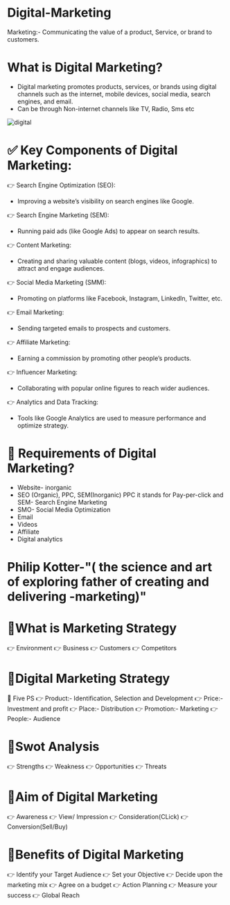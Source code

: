 # Digital-Marketing

Marketing:- Communicating the value of a product, Service, or brand to customers.

# What is Digital Marketing?
* Digital marketing promotes products, services, or brands using digital channels such as the internet, mobile devices, social media, search engines, and email.
* Can be through Non-internet channels like TV, Radio, Sms etc

![digital](https://github.com/user-attachments/assets/f52675ec-1838-4ad7-ba32-b10e686982bf)

# ✅ Key Components of Digital Marketing:
👉 Search Engine Optimization (SEO):
  * Improving a website’s visibility on search engines like Google.

👉 Search Engine Marketing (SEM):
  * Running paid ads (like Google Ads) to appear on search results.

👉 Content Marketing:
  * Creating and sharing valuable content (blogs, videos, infographics) to attract and engage audiences.

👉 Social Media Marketing (SMM):
  * Promoting on platforms like Facebook, Instagram, LinkedIn, Twitter, etc.

👉 Email Marketing:
  * Sending targeted emails to prospects and customers.

👉 Affiliate Marketing:
  * Earning a commission by promoting other people’s products.

👉 Influencer Marketing:
  * Collaborating with popular online figures to reach wider audiences.

👉 Analytics and Data Tracking:
  * Tools like Google Analytics are used to measure performance and optimize strategy.

# 🧠 Requirements of Digital Marketing?
* Website- inorganic
* SEO (Organic), PPC, SEM(Inorganic) PPC it stands for Pay-per-click and SEM- Search Engine Marketing
* SMO- Social Media Optimization
* Email
* Videos
* Affiliate
* Digital analytics

# Philip Kotter-"( the science and art of exploring father of creating and delivering -marketing)" 

# 📌What is Marketing Strategy
👉 Environment
👉 Business
👉 Customers
👉 Competitors

# 📌Digital Marketing Strategy
🧁 Five PS
👉 Product:- Identification, Selection and Development 
👉 Price:- Investment and profit
👉 Place:- Distribution
👉 Promotion:- Marketing
👉 People:- Audience

# 📌Swot Analysis
👉 Strengths
👉 Weakness
👉 Opportunities
👉 Threats

# 📌Aim of Digital Marketing
👉 Awareness
👉 View/ Impression
👉 Consideration(CLick)
👉 Conversion(Sell/Buy)

# 📌Benefits of Digital Marketing 
👉 Identify your Target Audience
👉 Set your Objective
👉 Decide upon the marketing mix
👉 Agree on a budget
👉 Action Planning
👉  Measure your success
👉  Global Reach



